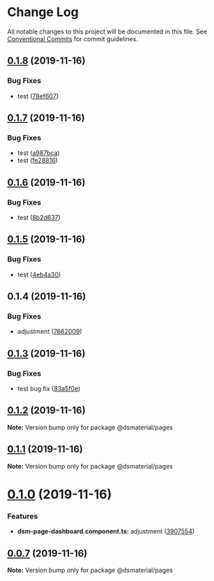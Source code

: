 # Change Log

All notable changes to this project will be documented in this file.
See [Conventional Commits](https://conventionalcommits.org) for commit guidelines.

## [0.1.8](https://github.com/diegoavieira/dsmaterial-workspace/compare/v0.1.7...v0.1.8) (2019-11-16)

### Bug Fixes

- test ([78ef607](https://github.com/diegoavieira/dsmaterial-workspace/commit/78ef60778f68ceab7fb27823d38c89ce690aad7a))

## [0.1.7](https://github.com/diegoavieira/dsmaterial-workspace/compare/v0.1.6...v0.1.7) (2019-11-16)

### Bug Fixes

- test ([a987bca](https://github.com/diegoavieira/dsmaterial-workspace/commit/a987bca95920346c024208b06eb47459e0f4a9cb))
- test ([fe28816](https://github.com/diegoavieira/dsmaterial-workspace/commit/fe2881602b78b8b7d4a47f5a7b09b1e15033d0c3))

## [0.1.6](https://github.com/diegoavieira/dsmaterial-workspace/compare/v0.1.5...v0.1.6) (2019-11-16)

### Bug Fixes

- test ([8b2d637](https://github.com/diegoavieira/dsmaterial-workspace/commit/8b2d637e364858dfd8cc1714d34068aff7c6f3ca))

## [0.1.5](https://github.com/diegoavieira/dsmaterial-workspace/compare/v0.1.3...v0.1.5) (2019-11-16)

### Bug Fixes

- test ([4eb4a30](https://github.com/diegoavieira/dsmaterial-workspace/commit/4eb4a30d9730cd671517954f82712c29122a60e2))

## 0.1.4 (2019-11-16)

### Bug Fixes

- adjustment ([7662009](https://github.com/diegoavieira/dsmaterial-workspace/commit/76620094e94b0aa2588af9362f8cb6e8c9b22fa0))

## [0.1.3](https://github.com/diegoavieira/dsmaterial-workspace/compare/v0.1.2...v0.1.3) (2019-11-16)

### Bug Fixes

- test bug fix ([83a5f0e](https://github.com/diegoavieira/dsmaterial-workspace/commit/83a5f0ecf93b8f6430a99004efef2add6f51ddd0))

## [0.1.2](https://github.com/diegoavieira/dsmaterial-workspace/compare/v0.1.1...v0.1.2) (2019-11-16)

**Note:** Version bump only for package @dsmaterial/pages

## [0.1.1](https://github.com/diegoavieira/dsmaterial-workspace/compare/v0.1.0...v0.1.1) (2019-11-16)

**Note:** Version bump only for package @dsmaterial/pages

# [0.1.0](https://github.com/diegoavieira/dsmaterial-workspace/compare/v0.0.7...v0.1.0) (2019-11-16)

### Features

- **dsm-page-dashboard.component.ts:** adjustment ([3907554](https://github.com/diegoavieira/dsmaterial-workspace/commit/39075548e6956756644a7d3caa105118bf5dd2ef))

## [0.0.7](https://github.com/diegoavieira/dsmaterial-workspace/compare/v0.0.6...v0.0.7) (2019-11-16)

**Note:** Version bump only for package @dsmaterial/pages
